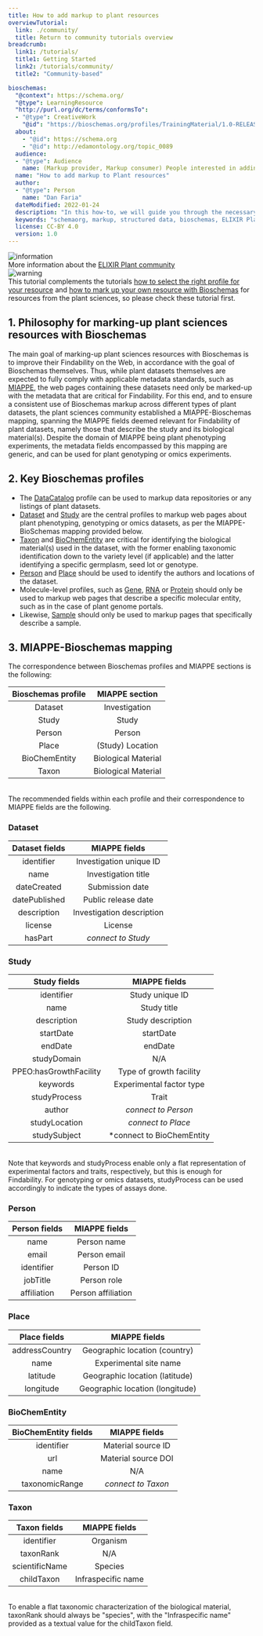 ```yaml
---
title: How to add markup to plant resources
overviewTutorial:
  link: ./community/
  title: Return to community tutorials overview
breadcrumb:
  link1: /tutorials/
  title1: Getting Started
  link2: /tutorials/community/
  title2: "Community-based"

bioschemas:
  "@context": https://schema.org/
  "@type": LearningResource
  "http://purl.org/dc/terms/conformsTo":
  - "@type": CreativeWork
    "@id": "https://bioschemas.org/profiles/TrainingMaterial/1.0-RELEASE"
  about:
    - "@id": https://schema.org
    - "@id": http://edamontology.org/topic_0089
  audience:
  - "@type": Audience
    name: (Markup provider, Markup consumer) People interested in adding Bioschemas markup to their own Plant resource
  name: "How to add markup to Plant resources"
  author:
  - "@type": Person
    name: "Dan Faria"
  dateModified: 2022-01-24
  description: "In this how-to, we will guide you through the necessary steps in order to get a JSON-LD markup describing your own IPlantDP resource using a Bioschemas profile"
  keywords: "schemaorg, markup, structured data, bioschemas, ELIXIR Plant Community"
  license: CC-BY 4.0
  version: 1.0
---
```


<div class="col d-flex align-items-start rounded p-4 mb-4 mt-3 shadow">
  <img class="align-self-center me-3" src="{{ '/tutorials/images/information_mark.png' | relative_url }}" alt="information">
  <div>
      More information about the <a href="https://elixir-europe.org/communities/plant-sciences" target="_blank">ELIXIR Plant community</a>
  </div>
</div> 

<div class="col d-flex align-items-start rounded p-4 mb-4 mt-3 shadow">
  <img class="align-self-center me-3" src="{{ '/tutorials/images/exclamation_mark.png' | relative_url }}" alt="warning">
  <div>
      This tutorial complements the tutorials <a href="../howto/howto_right_profile">how to select the right profile for your resource</a> and
      <a href="../howto/howto_add_markup">how to mark up your own resource with Bioschemas</a> for resources from the plant sciences, so please
      check these tutorial first.
  </div>
</div> 


## 1. Philosophy for marking-up plant sciences resources with Bioschemas
The main goal of marking-up plant sciences resources with Bioschemas is to improve their Findability on the Web, in accordance with the goal of Bioschemas themselves.
Thus, while plant datasets themselves are expected to fully comply with applicable metadata standards, such as [MIAPPE](https://www.miappe.org/), the web pages
containing these datasets need only be marked-up with the metadata that are critical for Findability. For this end, and to ensure a consistent use of Bioschemas markup
across different types of plant datasets, the plant sciences community established a MIAPPE-Bioschemas mapping, spanning the MIAPPE fields deemed relevant for
Findability of plant datasets, namely those that describe the study and its biological material(s). Despite the domain of MIAPPE being plant phenotyping experiments,
the metadata fields encompassed by this mapping are generic, and can be used for plant genotyping or omics experiments.

## 2. Key Bioschemas profiles
- The [DataCatalog](https://schema.org/DataCatalog) profile can be used to markup data repositories or any listings of plant datasets.
- [Dataset](https://schema.org/Dataset) and [Study](https://bioschemas.org/Study) are the central profiles to markup web pages about plant phenotyping, genotyping or omics datasets, as per the MIAPPE-BioSchemas mapping provided below.
- [Taxon](https://bioschemas.org/Taxon) and [BioChemEntity](https://bioschemas.org/BioChemEntity) are critical for identifying the biological material(s) used in the dataset, with the former enabling taxonomic identification down to the variety level (if applicable) and the latter identifying a specific germplasm, seed lot or genotype.
- [Person](https://schema.org/Person) and [Place](https://schema.org/Place) should be used to identify the authors and locations of the dataset.
- Molecule-level profiles, such as [Gene](https://bioschemas.org/Gene), [RNA](https://bioschemas.org/RNA) or [Protein](https://bioschemas.org/Protein) should only be used to markup web pages that describe a specific molecular entity, such as in the case of plant genome portals.
- Likewise, [Sample](https://bioschemas.org/Sample) should only be used to markup pages that specifically describe a sample.

## 3. MIAPPE-Bioschemas mapping

The correspondence between Bioschemas profiles and MIAPPE sections is the following:

| Bioschemas profile | MIAPPE section      |
|:------------------:|:-------------------:|
| Dataset            | Investigation       |
| Study              | Study               |
| Person             | Person              |
| Place              | (Study) Location    |
| BioChemEntity      | Biological Material |
| Taxon              | Biological Material |

<br/>
The recommended fields within each profile and their correspondence to MIAPPE fields are the following.

### Dataset

| Dataset fields | MIAPPE fields             |
|:--------------:|:-------------------------:|
| identifier     | Investigation unique ID   |
| name	         | Investigation title       |
| dateCreated    | Submission date           |
| datePublished	 | Public release date       |
| description    | Investigation description |
| license        | License                   |
| hasPart        | *connect to Study*        |

### Study

| Study fields           | MIAPPE fields             |
|:----------------------:|:-------------------------:|
| identifier             | Study unique ID           |
| name                   | Study title               |
| description            | Study description         |
| startDate              | startDate                 |
| endDate                | endDate                   |
| studyDomain            | N/A                       |
| PPEO:hasGrowthFacility | Type of growth facility   |
| keywords               | Experimental factor type  |
| studyProcess           | Trait                     |
| author                 | *connect to Person*       |
| studyLocation          | *connect to Place*        |
| studySubject           | *connect to BioChemEntity |

<br/>
Note that keywords and studyProcess enable only a flat representation of experimental factors and traits, respectively, but this is enough for Findability.
For genotyping or omics datasets, studyProcess can be used accordingly to indicate the types of assays done.

### Person

| Person fields  | MIAPPE fields      |
|:--------------:|:------------------:|
| name	         | Person name        |
| email	         | Person email       |
| identifier     | Person ID          |
| jobTitle       | Person role        |
| affiliation    | Person affiliation |

### Place

| Place  fields  | MIAPPE fields                   |
|:--------------:|:-------------------------------:|
| addressCountry | Geographic location (country)   |
| name           | Experimental site name          |
| latitude       | Geographic location (latitude)  |
| longitude      | Geographic location (longitude) |

### BioChemEntity

| BioChemEntity fields   | MIAPPE fields        |
|:----------------------:|:--------------------:|
| identifier             | Material source ID   |
| url                    | Material source DOI  |
| name                   | N/A                  |
| taxonomicRange         | *connect to Taxon*   |

### Taxon

| Taxon fields   | MIAPPE fields        |
|:--------------:|:--------------------:|
| identifier     | Organism             |
| taxonRank      | N/A                  |
| scientificName | Species              |
| childTaxon     | Infraspecific name   |

<br/>
To enable a flat taxonomic characterization of the biological material, taxonRank should always be "species", with the "Infraspecific name" provided as a textual value for the childTaxon field.